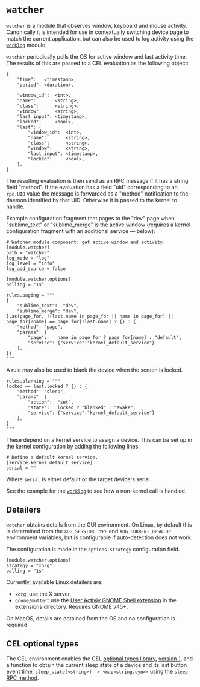 # `watcher`

`watcher` is a module that observes window, keyboard and mouse activity. Canonically it is intended for use in contextually switching device page to match the current application, but can also be used to log activity using the [`worklog`](../worklog) module.

`watcher` periodically polls the OS for active window and last activity time. The results of this are passed to a CEL evaluation as the following object:
```
{
	"time":   <timestamp>,
	"period": <duration>,

	"window_id":  <int>,
	"name":       <string>,
	"class":      <string>,
	"window":     <string>,
	"last_input": <timestamp>,
	"locked":     <bool>,
	"last": {
		"window_id":  <int>,
		"name":       <string>,
		"class":      <string>,
		"window":     <string>,
		"last_input": <timestamp>,
		"locked":     <bool>,
	},
}
```
The resulting evaluation is then send as an RPC message if it has a string field "method". If the evaluation has a field "uid" corresponding to an `rpc.UID` value the message is forwarded as a "method" notification to the daemon identified by that UID. Otherwise it is passed to the kernel to handle.

Example configuration fragment that pages to the "dev" page when "sublime_text" or "sublime_merge" is the active window (requires a kernel configuration fragment with an additional service — below):
```
# Watcher module component: get active window and activity.
[module.watcher]
path = "watcher"
log_mode = "log"
log_level = "info"
log_add_source = false

[module.watcher.options]
polling = "1s"

rules.paging = """
{
	"sublime_text":  "dev",
	"sublime_merge": "dev",
}.as(page_for, !(last.name in page_for || name in page_for) || page_for[?name] == page_for[?last.name] ? {} : {
	"method": "page",
	"params": {
		"page":    name in page_for ? page_for[name] : "default",
		"service": {"service":"kernel_default_service"}
	},
})
"""
```

A rule may also be used to blank the device when the screen is locked.
```
rules.blanking = """
locked == last.locked ? {} : {
	"method": "sleep",
	"params": {
		"action":  "set",
		"state":   locked ? "blanked" : "awake",
		"service": {"service":"kernel_default_service"}
	},
}
"""
```

These depend on a kernel service to assign a device. This can be set up in the kernel configuration by adding the following lines.
```
# Define a default kernel service.
[service.kernel_default_service]
serial = ""
```
Where `serial` is either default or the target device's serial.

See the example for the [`worklog`](../worklog) to see how a non-kernel call is handled.

## Detailers

`watcher` obtains details from the GUI environment. On Linux, by default this is determined from the `XDG_SESSION_TYPE` and `XDG_CURRENT_DESKTOP` environment variables, but is configurable if auto-detection does not work.

The configuration is made in the `options.strategy` configuration field.
```
[module.watcher.options]
strategy = "xorg"
polling = "1s"
```

Currently, available Linux detailers are:
- `xorg`: use the X server
- `gnome/mutter`: use the [User Activiy GNOME Shell extension](./extensions/user-activity@kortschak.io) in the extensions directory. Requires GNOME v45+.

On MacOS, details are obtained from the OS and no configuration is required.

## CEL optional types

The CEL environment enables the CEL [optional types library](https://pkg.go.dev/github.com/google/cel-go/cel#OptionalTypes), [version 1](https://pkg.go.dev/github.com/google/cel-go/cel#OptionalTypesVersion), and a function to obtain the current sleep state of a device and its last button event time, `sleep_state(<string>) -> <map<string,dyn>>` using the [`sleep` RPC method](https://pkg.go.dev/github.com/kortschak/dex/internal/device#SleepMessage).
